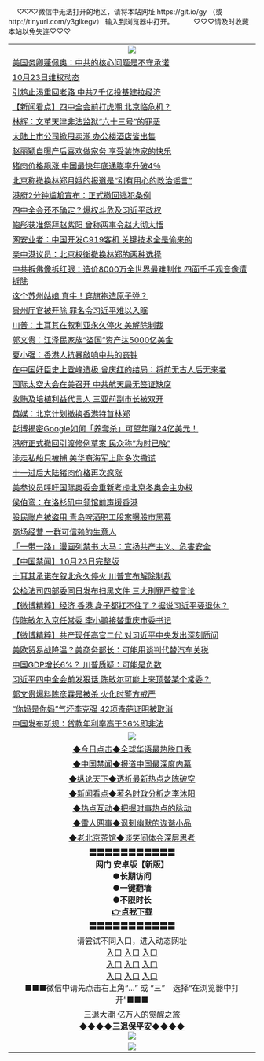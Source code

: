 <table>
　<tr>
♡♡♡微信中无法打开的地区，请将本站网址 https://git.io/gy （或 http://tinyurl.com/y3glkegv） 输入到浏览器中打开。 
　</tr>
　<tr>
♡♡♡请及时收藏本站以免失连♡♡♡
   </tr>
   <tr>
    <td align=center><img src="https://github.com/gyhhx/image-upload/blob/master/title1.jpg" /></td>
 </tr>
<tr><td align="left"><a href="https://xwood.fun/oo.aspx?name=c1087546&key=nqynnipsxfbxcbni&from=gy">美国务卿蓬佩奥：中共的核心问题是不守承诺</a></td></tr>
<tr><td align="left"><a href="https://xwood.fun/oo.aspx?name=c1087562&key=nqynnipsxfbxcbni&from=gy">10月23日维权动态</a></td></tr>
<tr><td align="left"><a href="https://xwood.fun/oo.aspx?name=c1087574&key=nqynnipsxfbxcbni&from=gy">引鸩止渴重回老路 中共7千亿投基建拉经济</a></td></tr>
<tr><td align="left"><a href="https://xwood.fun/oo.aspx?name=c1087172&key=nqynnipsxfbxcbni&from=gy">【新闻看点】四中全会前打虎潮 北京临危机？</a></td></tr>
<tr><td align="left"><a href="https://xwood.fun/oo.aspx?name=c1087428&key=nqynnipsxfbxcbni&from=gy">林辉：文革天津非法监狱“六十三号”的罪恶</a></td></tr>
<tr><td align="left"><a href="https://xwood.fun/oo.aspx?name=c1087549&key=nqynnipsxfbxcbni&from=gy">大陆上市公司掀甩卖潮 办公楼酒店皆出售</a></td></tr>
<tr><td align="left"><a href="https://xwood.fun/oo.aspx?name=c1087567&key=nqynnipsxfbxcbni&from=gy">赵丽颖自曝产后喜欢做家务 享受装饰家的快乐</a></td></tr>
<tr><td align="left"><a href="https://xwood.fun/oo.aspx?name=c1087514&key=nqynnipsxfbxcbni&from=gy">猪肉价格飙涨 中国最快年底通膨率升破4％</a></td></tr>
<tr><td align="left"><a href="https://xwood.fun/oo.aspx?name=c1087500&key=nqynnipsxfbxcbni&from=gy">北京称撤换林郑月娥的报道是“别有用心的政治谣言”</a></td></tr>
<tr><td align="left"><a href="https://xwood.fun/oo.aspx?name=c1087450&key=nqynnipsxfbxcbni&from=gy">港府2分钟尴尬宣布：正式撤回逃犯条例</a></td></tr>
<tr><td align="left"><a href="https://xwood.fun/oo.aspx?name=c1087379&key=nqynnipsxfbxcbni&from=gy">四中全会还不确定？爆权斗危及习近平政权</a></td></tr>
<tr><td align="left"><a href="https://xwood.fun/oo.aspx?name=c1087163&key=nqynnipsxfbxcbni&from=gy">鲍彤获准祭拜赵紫阳 曾称两事令赵大彻大悟</a></td></tr>
<tr><td align="left"><a href="https://xwood.fun/oo.aspx?name=c1087512&key=nqynnipsxfbxcbni&from=gy">网安业者：中国开发C919客机 关键技术全是偷来的</a></td></tr>
<tr><td align="left"><a href="https://xwood.fun/oo.aspx?name=c1087520&key=nqynnipsxfbxcbni&from=gy">亲中港议员：北京权衡撤换林郑的两种选择</a></td></tr>
<tr><td align="left"><a href="https://xwood.fun/oo.aspx?name=c1087484&key=nqynnipsxfbxcbni&from=gy">中共拆佛像拆红眼：造价8000万全世界最难制作 四面千手观音像遭拆除</a></td></tr>
<tr><td align="left"><a href="https://xwood.fun/oo.aspx?name=c1087491&key=nqynnipsxfbxcbni&from=gy">这个苏州姑娘 真牛！穿旗袍造原子弹？</a></td></tr>
<tr><td align="left"><a href="https://xwood.fun/oo.aspx?name=c1087134&key=nqynnipsxfbxcbni&from=gy">贵州厅官被开除 罪名令习近平难以入眠</a></td></tr>
<tr><td align="left"><a href="https://xwood.fun/oo.aspx?name=c1087534&key=nqynnipsxfbxcbni&from=gy">川普：土耳其在叙利亚永久停火 美解除制裁</a></td></tr>
<tr><td align="left"><a href="https://xwood.fun/oo.aspx?name=c870003&key=nqynnipsxfbxcbni&from=gy">郭文贵：江泽民家族“盗国”资产达5000亿美金</a></td></tr>
<tr><td align="left"><a href="https://xwood.fun/oo.aspx?name=c1087432&key=nqynnipsxfbxcbni&from=gy">夏小强：香港人抗暴敲响中共的丧钟</a></td></tr>
<tr><td align="left"><a href="https://xwood.fun/oo.aspx?name=c1087386&key=nqynnipsxfbxcbni&from=gy">在中国奸臣史上登峰造极 曾庆红的结局：将前无古人后无来者</a></td></tr>
<tr><td align="left"><a href="https://xwood.fun/oo.aspx?name=c1087442&key=nqynnipsxfbxcbni&from=gy">国际太空大会在美召开 中共航天局无签证缺席</a></td></tr>
<tr><td align="left"><a href="https://xwood.fun/oo.aspx?name=c1087554&key=nqynnipsxfbxcbni&from=gy">收贿及培植利益代言人 三亚前副市长被双开</a></td></tr>
<tr><td align="left"><a href="https://xwood.fun/oo.aspx?name=c1087195&key=nqynnipsxfbxcbni&from=gy">英媒：北京计划撤换香港特首林郑</a></td></tr>
<tr><td align="left"><a href="https://xwood.fun/oo.aspx?name=c1087513&key=nqynnipsxfbxcbni&from=gy">彭博揭密Google如何「养套杀」可望年赚24亿美元！</a></td></tr>
<tr><td align="left"><a href="https://xwood.fun/oo.aspx?name=c1087543&key=nqynnipsxfbxcbni&from=gy">港府正式撤回引渡修例草案 民众称“为时已晚”</a></td></tr>
<tr><td align="left"><a href="https://xwood.fun/oo.aspx?name=c1087551&key=nqynnipsxfbxcbni&from=gy">涉走私船只被捕 美华裔海军上尉多次撒谎</a></td></tr>
<tr><td align="left"><a href="https://xwood.fun/oo.aspx?name=c1087425&key=nqynnipsxfbxcbni&from=gy">十一过后大陆猪肉价格再次疯涨</a></td></tr>
<tr><td align="left"><a href="https://xwood.fun/oo.aspx?name=c1087501&key=nqynnipsxfbxcbni&from=gy">美参议员呼吁国际奥委会重新考虑北京冬奥会主办权</a></td></tr>
<tr><td align="left"><a href="https://xwood.fun/oo.aspx?name=c1087530&key=nqynnipsxfbxcbni&from=gy">侯伯鸾：在洛杉矶中领馆前声援香港</a></td></tr>
<tr><td align="left"><a href="https://xwood.fun/oo.aspx?name=c1087571&key=nqynnipsxfbxcbni&from=gy">股民账户被盗用 青岛啤酒职工股案曝股市黑幕</a></td></tr>
<tr><td align="left"><a href="https://xwood.fun/oo.aspx?name=c1087572&key=nqynnipsxfbxcbni&from=gy">商场经营 一群可信赖的生意人</a></td></tr>
<tr><td align="left"><a href="https://xwood.fun/oo.aspx?name=c1087542&key=nqynnipsxfbxcbni&from=gy">「一带一路」漫画列禁书 大马：宣扬共产主义、危害安全</a></td></tr>
<tr><td align="left"><a href="https://xwood.fun/oo.aspx?name=c1087576&key=nqynnipsxfbxcbni&from=gy">【中国禁闻】10月23日完整版</a></td></tr>
<tr><td align="left"><a href="https://xwood.fun/oo.aspx?name=c1087607&key=nqynnipsxfbxcbni&from=gy">土耳其承诺在叙北永久停火 川普宣布解除制裁</a></td></tr>
<tr><td align="left"><a href="https://xwood.fun/oo.aspx?name=c1087485&key=nqynnipsxfbxcbni&from=gy">公检法司四部委同日发布扫黑文件 三大刑罪严控言论</a></td></tr>
<tr><td align="left"><a href="https://xwood.fun/oo.aspx?name=c1086984&key=nqynnipsxfbxcbni&from=gy">【微博精粹】经济 香港 身子都扛不住了？据说习近平要退休？</a></td></tr>
<tr><td align="left"><a href="https://xwood.fun/oo.aspx?name=c1087482&key=nqynnipsxfbxcbni&from=gy">传陈敏尔入京任常委 李小鹏接替重庆市委书记</a></td></tr>
<tr><td align="left"><a href="https://xwood.fun/oo.aspx?name=c1086656&key=nqynnipsxfbxcbni&from=gy">【微博精粹】共产现任高官二代 对习近平中央发出深刻质问</a></td></tr>
<tr><td align="left"><a href="https://xwood.fun/oo.aspx?name=c1087517&key=nqynnipsxfbxcbni&from=gy">美欧贸易战降温？美商务部长：可能用谈判代替汽车关税</a></td></tr>
<tr><td align="left"><a href="https://xwood.fun/oo.aspx?name=c1087423&key=nqynnipsxfbxcbni&from=gy">中国GDP增长6%？ 川普质疑：可能是负数</a></td></tr>
<tr><td align="left"><a href="https://xwood.fun/oo.aspx?name=c1087394&key=nqynnipsxfbxcbni&from=gy">习近平四中全会前发狠话 陈敏尔可能上来顶替某个常委？</a></td></tr>
<tr><td align="left"><a href="https://xwood.fun/oo.aspx?name=c1087180&key=nqynnipsxfbxcbni&from=gy">郭文贵爆料陈彦霖是被杀 火化时警方戒严</a></td></tr>
<tr><td align="left"><a href="https://xwood.fun/oo.aspx?name=c1087419&key=nqynnipsxfbxcbni&from=gy">“你妈是你妈”气坏李克强 42项奇葩证明被取消</a></td></tr>
<tr><td align="left"><a href="https://xwood.fun/oo.aspx?name=c1087489&key=nqynnipsxfbxcbni&from=gy">中国发布新规：贷款年利率高于36%即非法</a></td></tr>

 <tr>
    <td align=center><img src="https://github.com/gyhhx/image-upload/blob/master/shipin.jpg" /></td>
  </tr>
 <tr>
   <td align=center> 
<a href="https://tru28th.xwood.fun/oo.aspx?name=c816850&key=nqynnipsxfbxcbni&from=gy&tag=9877">◆今日点击◆全球华语最热脱口秀</a><br/>
    </td>
  </tr>
  <tr>
  <td align=center>
<a href="https://tru28th.xwood.fun/oo.aspx?name=c816860&key=nqynnipsxfbxcbni&from=gy&tag=99733110">◆中国禁闻◆报道中国最深度内幕</a><br/>
   </tr>
  <tr>
     <td align=center>
<a href="https://tru28th.xwood.fun/oo.aspx?name=c816855&key=nqynnipsxfbxcbni&from=gy&tag=997110">◆纵论天下◆透析最新热点之陈破空</a><br/>
   </tr>
   <tr>
      <td align=center>
<a href="https://tru28th.xwood.fun/oo.aspx?name=c838308&key=nqynnipsxfbxcbni&from=gy&tag=9973110">◆新闻看点◆著名时政分析之李沐阳</a><br/>
   </tr>
   <tr>
     <td align=center>
<a href="https://tru28th.xwood.fun/oo.aspx?name=c816852&key=nqynnipsxfbxcbni&from=gy&tag=9733110">◆热点互动◆把握时事热点的脉动</a><br/>
   </tr>
   <tr>
      <td align=center>
<a href="https://tru28th.xwood.fun/oo.aspx?name=c816694&key=nqynnipsxfbxcbni&from=gy&tag=93310">◆雷人网事◆讽刺幽默的诙谐小品</a><br/>
   </tr>
   <tr>
    <td align=center>
<a href="https://tru28th.xwood.fun/oo.aspx?name=c816650&key=nqynnipsxfbxcbni&from=gy&tag=9973110">◆老北京茶馆◆谈笑间体会深层思考</a><br/>
   </tr>
  <tr>
    <td align=center>
 <b>〓〓〓〓〓〓〓〓〓〓〓<br/>网门 安卓版【新版】<br/> ●长期访问<br/> ●一键翻墙<br/>  ●不限时长<br/> 
 <a href="https://share.weiyun.com/5tym2kI">👉<b>点我下载</a><br/>〓〓〓〓〓〓〓〓〓〓〓<br/>
    </td>
    </tr>
   <tr>
    <td align=center>请尝试不同入口，进入动态网址<br/>
      <a href="https://s3.us-east-2.amazonaws.com/ogateo/show.htm">入口</a>
      <a href="https://s3.ca-central-1.amazonaws.com/ogatec/show.htm">入口</a>
      <a href="https://s3.ap-southeast-2.amazonaws.com/ogatey/show.htm">入口</a><br/>
      <a href="https://s3.ap-northeast-2.amazonaws.com/ogates/show.htm">入口</a>
      <a href="https://s3.eu-central-1.amazonaws.com/ogatef/show.htm">入口</a>
      <a href="https://s3.ap-south-1.amazonaws.com/ogatem/show.htm">入口</a><br/>
      <a href="https://s3-us-west-1.amazonaws.com/ogaten/show.htm">入口</a>
      <a href="https://s3.eu-west-2.amazonaws.com/ogatel/show.htm">入口</a>
      <a href="https://s3.ap-northeast-1.amazonaws.com/ogatet/show.htm">入口</a><br/>
      ■■■微信中请先点击右上角“...” 或 “三”　选择“在浏览器中打开”■■■<b><br/>
    </td>
  </tr>
  <tr>  
  <td align=center>
  <a href="https://tru28th.xwood.fun/oo.aspx?name=c894205&key=nqynnipsxfbxcbni&from=gy&tag=9973110">三退大潮 亿万人的觉醒之旅</a><br/>
      <a href="https://tru28th.xwood.fun/oo.aspx?name=ogQuit.aspx&key=nqynnipsxfbxcbni&from=gy"><b>◆◆◆◆三退保平安◆◆◆◆<br/></a>
      <img src="https://github.com/gyhhx/image-upload/blob/master/3t.jpg" /><br/>
      </td>
  </tr>
   <tr>
    <td align=center><img src="https://raw.githubusercontent.com/oGate2/Up/master/oGate_640.jpg"/></td>
  </tr>
</table>
